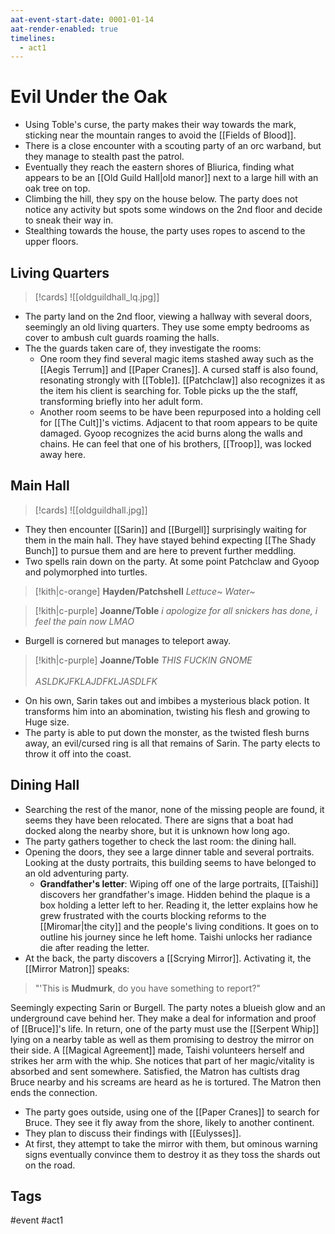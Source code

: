 ```yaml
---
aat-event-start-date: 0001-01-14
aat-render-enabled: true
timelines:
  - act1
---
```

# Evil Under the Oak
- Using Toble's curse, the party makes their way towards the mark, sticking near the mountain ranges to avoid the [[Fields of Blood]].
- There is a close encounter with a scouting party of an orc warband, but they manage to stealth past the patrol.
- Eventually they reach the eastern shores of Bliurica, finding what appears to be an [[Old Guild Hall|old manor]] next to a large hill with an oak tree on top.
- Climbing the hill, they spy on the house below. The party does not notice any activity but spots some windows on the 2nd floor and decide to sneak their way in.
- Stealthing towards the house, the party uses ropes to ascend to the upper floors.

## Living Quarters
>[!cards]
![[oldguildhall_lq.jpg]]
- The party land on the 2nd floor, viewing a hallway with several doors, seemingly an old living quarters. They use some empty bedrooms as cover to ambush cult guards roaming the halls.
- The the guards taken care of, they investigate the rooms:
	- One room they find several magic items stashed away such as the [[Aegis Terrum]] and [[Paper Cranes]]. A cursed staff is also found, resonating strongly with [[Toble]]. [[Patchclaw]] also recognizes it as the item his client is searching for. Toble picks up the the staff, transforming briefly into her adult form.
	- Another room seems to be have been repurposed into a holding cell for [[The Cult]]'s victims. Adjacent to that room appears to be quite damaged. Gyoop recognizes the acid burns along the walls and chains. He can feel that one of his brothers, [[Troop]], was locked away here.


## Main Hall
>[!cards]
![[oldguildhall.jpg]]
- They then encounter  [[Sarin]] and [[Burgell]] surprisingly waiting for them in the main hall. They have stayed behind expecting [[The Shady Bunch]] to pursue them and are here to prevent further meddling.
- Two spells rain down on the party. At some point Patchclaw and Gyoop and polymorphed into turtles.
> [!kith|c-orange] **Hayden/Patchshell** _Lettuce~ Water~_

> [!kith|c-purple] **Joanne/Toble** _i apologize for all snickers has done, i feel the pain now LMAO_


- Burgell is cornered but manages to teleport away.
> [!kith|c-purple] **Joanne/Toble** _THIS FUCKIN GNOME<br><br>ASLDKJFKLAJDFKLJASDLFK_
- On his own, Sarin takes out and imbibes a mysterious black potion. It transforms him into an abomination, twisting his flesh and growing to Huge size. 
- The party is able to put down the monster, as the twisted flesh burns away, an evil/cursed ring is all that remains of Sarin. The party elects to throw it off into the coast.

## Dining Hall
- Searching the rest of the manor, none of the missing people are found, it seems they have been relocated. There are signs that a boat had docked along the nearby shore, but it is unknown how long ago.
- The party gathers together to check the last room: the dining hall.
- Opening the doors, they see a large dinner table and several portraits. Looking at the dusty portraits, this building seems to have belonged to an old adventuring party.
	- **Grandfather's letter**: Wiping off one of the large portraits, [[Taishi]] discovers her grandfather's image. Hidden behind the plaque is a box holding a letter left to her. Reading it, the letter explains how he grew frustrated with the courts blocking reforms to the [[Miromar|the city]] and the people's living conditions. It goes on to outline  his journey since he left home. Taishi unlocks her radiance die after reading the letter.
- At the back, the party discovers a [[Scrying Mirror]]. Activating it, the [[Mirror Matron]] speaks:
>"'This is **Mudmurk**, do you have something to report?"

Seemingly expecting Sarin or Burgell. The party notes a blueish glow and an underground cave behind her. They make a deal for information and proof of [[Bruce]]'s life. In return, one of the party must use the [[Serpent Whip]] lying on a nearby table as well as them promising to  destroy the mirror on their side. A [[Magical Agreement]] made, Taishi volunteers herself and strikes her arm with the whip. She notices that part of her magic/vitality is absorbed and sent somewhere. Satisfied, the Matron has cultists drag Bruce nearby and his screams are heard as he is tortured. The Matron then ends the connection.
- The party goes outside, using one of the [[Paper Cranes]] to search for Bruce. They see it fly away from the shore, likely to another continent.
- They plan to discuss their findings with [[Eulysses]].
- At first, they attempt to take the mirror with them, but ominous warning signs eventually convince them to destroy it as they toss the shards out on the road.
## Tags
 #event #act1